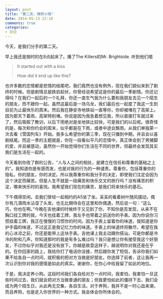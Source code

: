 ```yaml
---
layout: post
title: "第二天，晴转小雨"
date: 2014-05-13 22:10
comments: true
categories: 
- 日记
---
```

今天，是我们分手的第二天。

早上我还是按时的在8点起床了。播了The Killers的Mr. Brightside. 听到他们唱

> It started out with a kiss
> 
> How did it end up like this?

<!--more-->


也许多数的恋情都是悲情的结尾吧，我们竟然也没有例外，现在我们貌似来到了剧终的时候。但是剧情总是跌宕起伏，你曾经说希望这是你的最后一季剧情。你还记得吗？在我们一起后的一个礼拜，你还一直生气我为什么要和我朋友去见一个陌生的朋友，而不跟你一起。虽然这最后是一场乌龙，我们最后也一起度了我这一生到目前为止最快乐的周末。然后我在静安寺地铁站一直等你，你却被堵在了高架上。因为那天下着雨，高架特别堵。你说是因为我急着想见我，所以直接打车就过来了，然后吸取了教训，以后下雨绝对是坐地铁比较快，可是我们的以后呢。很奇怪的是，每次和你约会的周末，似乎都是在下雨，或者中途会飘雨。从我们单独第一次去看《雪国列车》开始。我多么希望你的第三季，现在只播到中期，并且会以喜剧结尾。而这一季的主题就是，你在一段看似平凡的恋情中，真正体会到了男猪脚的爱，并且被感动，虽然你一开始觉得你们生活在不同的世界，但最终会发现其实我们是生活在一起的。

今天看到你改了群的公告，“人与人之间的相处，是建立在信任和尊重的基础之上的”。我知道你是有感而发，也是对我的行为的一种谴责。尊重你，包括尊重你的隐私，你的朋友，你的决定。所以我尊重你和我分手的决定，即使我们注定会因为这个决定而痛苦。但是人生不就是一段痛苦和快乐交叉的旅行吗？没有痛苦的积淀，哪来快乐时的喜悦。我希望我们现在的痛苦，是我们将来快乐的基石。

下午偶得空闲，去我们曾经一起相约的A5坐了坐。呆呆的看着树叶随风摆动，偶尔有几滴雨水沾湿了头发。也无比期待会在这里和你偶遇，然后说一句：“这么巧，你也在啊。”今晚在吉他课的时候终于又见到了你，不知你是否发现，从来不在胸口挂工牌的我，今天也挂着工牌，我左手也带着之前送你的手表。因为你说你习惯挂着工牌，我正在慢慢的习惯你的时间。因为手表上留着你的味道，我知道是你护手霜的味道，不过这正是我记忆力你的味道。手表上的味道终将散尽，希望在我的心冰凉之前，你还是能带上这块手表。吉他课上我主动跟你搭讪，可是你都是冷冷的附和几声。你知道那时的我是有多么难过吗？我只是想让你有接受我这个好朋友，不过你似乎对我还是没有放下。你越是故意这样子，越说明你对我还是在乎的。在你回家的路上，我给你打了电话你没接，然后跟你发了短信，告诉你我们如果不给各自一点时间，就积极的把对方当做是好朋友。你选择了前者，这让我再一次认识到你对我的感情是如此的真实。谢谢你，在你心中给我留了如此的地位。

于是，我决定养小狗。这段时间我们各自给对方一点时间，我害怕，我害怕一旦这些时间过去，我们就会把对方当做普通的朋友；但我更怕如此的僵持下去，我们会成为两个陌生日，从此再无交集，各自生活。对于养狗，我并不是一时心血来潮，而且养狗，也是走入你世界的一种方式。我会体会你所体会的。